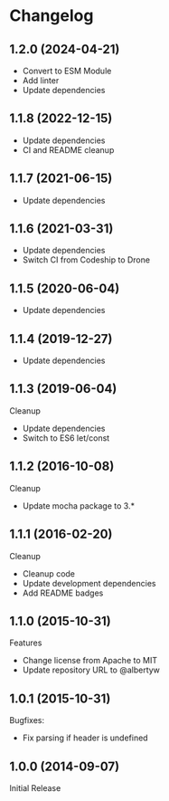# Changelog

## 1.2.0 (2024-04-21)

 - Convert to ESM Module
 - Add linter
 - Update dependencies


## 1.1.8 (2022-12-15)

 - Update dependencies
 - CI and README cleanup


## 1.1.7 (2021-06-15)

 - Update dependencies


## 1.1.6 (2021-03-31)

 - Update dependencies
 - Switch CI from Codeship to Drone


## 1.1.5 (2020-06-04)

 - Update dependencies


## 1.1.4 (2019-12-27)

 - Update dependencies


## 1.1.3 (2019-06-04)

Cleanup
 - Update dependencies
 - Switch to ES6 let/const

## 1.1.2 (2016-10-08)

Cleanup
 - Update mocha package to 3.*

## 1.1.1 (2016-02-20)

Cleanup
 - Cleanup code
 - Update development dependencies
 - Add README badges

## 1.1.0 (2015-10-31)

Features
 - Change license from Apache to MIT
 - Update repository URL to @albertyw

## 1.0.1 (2015-10-31)

Bugfixes:
 - Fix parsing if header is undefined

## 1.0.0 (2014-09-07)

Initial Release
